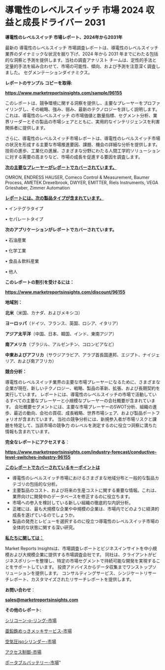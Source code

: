 # 導電性のレベルスイッチ 市場 2024 収益と成長ドライバー 2031

<strong>導電性のレベルスイッチ 市場レポート、2024年から2031年</strong>

最新の 導電性のレベルスイッチ 市場調査レポートは、導電性のレベルスイッチ 業界のダイナミックな状況を掘り下げ、2024 年から 2031 年までにわたる包括的な洞察と予測を提供します。当社の調査アナリスト チームは、定性的手法と定量的手法を組み合わせて、市場の可能性、傾向、および予測を注意深く調査しました。 セグメンテーションダイナミクス。



<strong>レポートのサンプル コピーを取得:</strong> <a href=https://www.marketreportsinsights.com/sample/96155>

<strong><u>https://www.marketreportsinsights.com/sample/96155</u></strong></a>

このレポートは、競争環境に関する洞察を提供し、主要なプレーヤーをプロファイリングし、その戦略、強み、弱み、最新のテクノロジーを詳しく説明します。 これは、導電性のレベルスイッチ の市場価値と数量指標、セグメント分析、業界リーダーとその製品の市場シェアとともに、実用的なインテリジェンスを利害関係者に提供します。

さらに、導電性のレベルスイッチ市場レポートは、導電性のレベルスイッチ市場の状況を形成する主要な市場推進要因、課題、機会の詳細な分析を提供します。 技術の進歩、工業化の進展、さまざまな分野にわたる人間工学的ソリューションに対する需要の高まりなど、市場の成長を促進する要因を調査します。



<strong><u>次の主要なプレーヤーがレポートでカバーされています。</u></strong>

OMRON, ENDRESS HAUSER, Comeco Control & Measurement, Baumer Process, AMETEK Drexelbrook, DWYER, EMITTER, Riels Instruments, VEGA Grieshaber, Zimmer Automation



<strong><u><b>レポートには、次の製品タイプが含まれています。</b></u></strong>

• インテグラタイプ

• セパレートタイプ



<strong><b>次のアプリケーションがレポートでカバーされています。</b></strong>

• 石油産業

• 化学工業

• 食品＆飲料産業

• 他人



<strong><b>このレポートの割引を受けるには：</b></strong><a href=https://www.marketreportsinsights.com/discount/96155>

<strong><u>https://www.marketreportsinsights.com/discount/96155</u></strong></a>



<strong>地域別：</strong>



<strong>北米</strong>（米国、カナダ、およびメキシコ）



<strong>ヨーロッパ</strong>（ドイツ、フランス、英国、ロシア、イタリア）



<strong>アジア太平洋</strong>（中国、日本、韓国、インド、東南アジア）



<strong>南アメリカ</strong>（ブラジル、アルゼンチン、コロンビアなど）



<strong>中東およびアフリカ</strong>（サウジアラビア、アラブ首長国連邦、エジプト、ナイジェリア、および南アフリカ）



<strong>競合分析：</strong>

導電性のレベルスイッチ業界の主要な市場プレーヤーになるために、さまざまな企業が現在、新しいテクノロジー、戦略、製品の革新、拡張、および長期契約を実行しています。 レポートには、導電性のレベルスイッチの市場で活動しているすべての主要なプレーヤーと小規模なプレーヤーの会社概要が含まれています。 会社概要セグメントには、主要な市場プレーヤーのSWOT分析、組織の進歩、最近の動向、会社の買収、成長戦略、世界市場シェア、および製品ポートフォリオが含まれています。 当社の競争分析には、新規参入者が市場リスクと課題を特定して、当該市場の競争力 のレベルを測定するのに役立つ洞察に満ちた情報も含まれています。



<strong>完全なレポートにアクセスする</strong>：

<a href=https://www.marketreportsinsights.com/industry-forecast/conductive-level-switches-industry-96155>

<strong><u>https://www.marketreportsinsights.com/industry-forecast/conductive-level-switches-industry-96155</u></strong></a>



<strong><u><b>このレポートでカバーされているキーポイントは</b></u></strong>
<ul>
  <li>導電性のレベルスイッチ市場におけるさまざまな地域分布と一般的な製品カテゴリの包括的な分析。</li>
  <li>主要製品のコスト、および将来の生産コストに関する重要な情報。これは、業界向けに開発中のデータベースを修正するのに役立ちます。</li>
  <li>市場への参入を検討している新しい組織の徹底的な内訳分析。</li>
  <li>正確には、最も大規模な企業や中規模の企業は、市場内でどのように経済的成長を遂げているのでしょうか。</li>
  <li>製品の発売とレビューを選択するのに役立つ導電性のレベルスイッチ市場の全体的な状態に関する深い研究。</li>
</ul>


<strong><u><b>私たちに関しては：</b></u></strong>

Market Reports Insightsは、市場調査レポートとビジネスインサイトを中小規模および大規模企業に提供する市場調査会社です。 同社は、クライアントがビジネスポリシーを整理し、特定の市場セグメントで持続可能な開発を実現することをサポートしています。 投資アドバイスからデータ収集までワンストップソリューションを提供します。 コンサルティングサービス、シンジケートリサーチレポート、カスタマイズされたリサーチレポートを提供します。



<strong><b>お問い合わせ</b></strong>：

<a href=mailto:sales@marketreportsinsights.com>

<strong><u>sales@marketreportsinsights.com</u></strong></a>



<strong>その他のレポート:</strong>

<a href=https://www.linkedin.com/pulse/シリコーン-o-リング-市場-2023-swot-分析と成長率-2030-ib7uf/>シリコーン-o-リング-市場</a>

<a href=https://www.linkedin.com/pulse/亜鉛鉄めっきメッキサービス-市場-2023-swot-分析と最新イノベーション-9cfvf/>亜鉛鉄めっきメッキサービス-市場</a>

<a href=https://www.linkedin.com/pulse/空気圧isoシリンダー-市場-2023-swot-分析と成長率-2030-hjcpf/>空気圧isoシリンダー-市場</a>

<a href=https://www.linkedin.com/pulse/アクセス制御-市場-2023-最新の-cagr-および成長分析-2030-oncpf/>アクセス制御-市場</a>

<a href=https://www.linkedin.com/pulse/ポータブルバッテリー-市場-2023-swot-分析と成長率-2030-vqljf/>ポータブルバッテリー-市場</a>"
